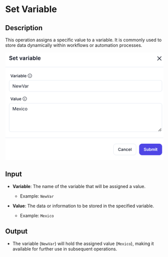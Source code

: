 # Set Variable

## Description

This operation assigns a specific value to a variable. It is commonly used to store data dynamically within workflows or automation processes.

![alt text](../../assests/workflow-logics/assests%20variable/set-variable.png)

## Input

- **Variable**: The name of the variable that will be assigned a value.  
  - Example: `NewVar`

- **Value**: The data or information to be stored in the specified variable.  
  - Example: `Mexico`

## Output

- The variable (`NewVar`) will hold the assigned value (`Mexico`), making it available for further use in subsequent operations.
